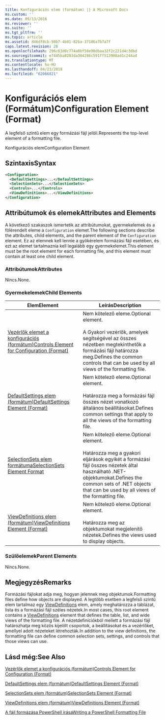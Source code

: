 ```yaml
---
title: Konfigurációs elem (formátum) |} A Microsoft Docs
ms.custom: ''
ms.date: 09/13/2016
ms.reviewer: ''
ms.suite: ''
ms.tgt_pltfrm: ''
ms.topic: article
ms.assetid: d46df0cb-50b7-4b81-82ba-37186a7b7a7f
caps.latest.revision: 28
ms.openlocfilehash: 296c63d0c774a0bf56e90dbaa32f2c221d4c3dbd
ms.sourcegitcommit: e7445ba8203da304286c591ff513900ad1c244a4
ms.translationtype: MT
ms.contentlocale: hu-HU
ms.lasthandoff: 04/23/2019
ms.locfileid: "62066821"
---
```

# <a name="configuration-element-format"></a><span data-ttu-id="74f87-102">Konfigurációs elem (Formátum)</span><span class="sxs-lookup"><span data-stu-id="74f87-102">Configuration Element (Format)</span></span>

<span data-ttu-id="74f87-103">A legfelső szintű elem egy formázási fájl jelöli.</span><span class="sxs-lookup"><span data-stu-id="74f87-103">Represents the top-level element of a formatting file.</span></span>

<span data-ttu-id="74f87-104">Konfigurációs elem</span><span class="sxs-lookup"><span data-stu-id="74f87-104">Configuration Element</span></span>

## <a name="syntax"></a><span data-ttu-id="74f87-105">Szintaxis</span><span class="sxs-lookup"><span data-stu-id="74f87-105">Syntax</span></span>

```xml
<Configuration>
  <DefaultSettings>...</DefaultSettings>
  <SelectionSets>...</SelectionSets>
  <Controls>...</Controls>
  <ViewDefinitions>...</ViewDefinitions>
</Configuration>

```

## <a name="attributes-and-elements"></a><span data-ttu-id="74f87-106">Attribútumok és elemek</span><span class="sxs-lookup"><span data-stu-id="74f87-106">Attributes and Elements</span></span>

<span data-ttu-id="74f87-107">A következő szakaszok ismertetik az attribútumokat, gyermekelemek és a fölérendelt eleme a `Configuration` elemet.</span><span class="sxs-lookup"><span data-stu-id="74f87-107">The following sections describe the attributes, child elements, and the parent element of the `Configuration` element.</span></span> <span data-ttu-id="74f87-108">Ez az elemnek kell lennie a gyökérelem formázási fájl esetében, és ezt az elemet tartalmaznia kell legalább egy gyermekelemet.</span><span class="sxs-lookup"><span data-stu-id="74f87-108">This element must be the root element for each formatting file, and this element must contain at least one child element.</span></span>

### <a name="attributes"></a><span data-ttu-id="74f87-109">Attribútumok</span><span class="sxs-lookup"><span data-stu-id="74f87-109">Attributes</span></span>

<span data-ttu-id="74f87-110">Nincs.</span><span class="sxs-lookup"><span data-stu-id="74f87-110">None.</span></span>

### <a name="child-elements"></a><span data-ttu-id="74f87-111">Gyermekelemek</span><span class="sxs-lookup"><span data-stu-id="74f87-111">Child Elements</span></span>

|<span data-ttu-id="74f87-112">Elem</span><span class="sxs-lookup"><span data-stu-id="74f87-112">Element</span></span>|<span data-ttu-id="74f87-113">Leírás</span><span class="sxs-lookup"><span data-stu-id="74f87-113">Description</span></span>|
|-------------|-----------------|
|[<span data-ttu-id="74f87-114">Vezérlők elemet a konfigurációs (formátum)</span><span class="sxs-lookup"><span data-stu-id="74f87-114">Controls Element for Configuration (Format)</span></span>](./controls-element-for-configuration-format.md)|<span data-ttu-id="74f87-115">Nem kötelező eleme.</span><span class="sxs-lookup"><span data-stu-id="74f87-115">Optional element.</span></span><br /><br /> <span data-ttu-id="74f87-116">A Gyakori vezérlők, amelyek segítségével az összes nézetben megtekinthetők a formázási fájl határozza meg.</span><span class="sxs-lookup"><span data-stu-id="74f87-116">Defines the common controls that can be used by all views of the formatting file.</span></span>|
|[<span data-ttu-id="74f87-117">DefaultSettings elem (formátum)</span><span class="sxs-lookup"><span data-stu-id="74f87-117">DefaultSettings Element (Format)</span></span>](./defaultsettings-element-format.md)|<span data-ttu-id="74f87-118">Nem kötelező eleme.</span><span class="sxs-lookup"><span data-stu-id="74f87-118">Optional element.</span></span><br /><br /> <span data-ttu-id="74f87-119">Határozza meg a formázási fájl összes nézet vonatkozó általános beállításokat.</span><span class="sxs-lookup"><span data-stu-id="74f87-119">Defines common settings that apply to all the views of the formatting file.</span></span>|
|[<span data-ttu-id="74f87-120">SelectionSets elem formátuma</span><span class="sxs-lookup"><span data-stu-id="74f87-120">SelectionSets Element Format</span></span>](./selectionsets-element-format.md)|<span data-ttu-id="74f87-121">Nem kötelező eleme.</span><span class="sxs-lookup"><span data-stu-id="74f87-121">Optional element.</span></span><br /><br /> <span data-ttu-id="74f87-122">Határozza meg a gyakori eljárások egyikét a formázási fájl összes nézetek által használható .NET-objektumokat.</span><span class="sxs-lookup"><span data-stu-id="74f87-122">Defines the common sets of .NET objects that can be used by all views of the formatting file.</span></span>|
|[<span data-ttu-id="74f87-123">ViewDefinitions elem (formátum)</span><span class="sxs-lookup"><span data-stu-id="74f87-123">ViewDefinitions Element (Format)</span></span>](./viewdefinitions-element-format.md)|<span data-ttu-id="74f87-124">Nem kötelező eleme.</span><span class="sxs-lookup"><span data-stu-id="74f87-124">Optional element.</span></span><br /><br /> <span data-ttu-id="74f87-125">Határozza meg az objektumokat megjelenítő nézetek.</span><span class="sxs-lookup"><span data-stu-id="74f87-125">Defines the views used to display objects.</span></span>|

### <a name="parent-elements"></a><span data-ttu-id="74f87-126">Szülőelemek</span><span class="sxs-lookup"><span data-stu-id="74f87-126">Parent Elements</span></span>

<span data-ttu-id="74f87-127">Nincs.</span><span class="sxs-lookup"><span data-stu-id="74f87-127">None.</span></span>

## <a name="remarks"></a><span data-ttu-id="74f87-128">Megjegyzés</span><span class="sxs-lookup"><span data-stu-id="74f87-128">Remarks</span></span>

<span data-ttu-id="74f87-129">Formázási fájlokat adja meg, hogyan jelennek meg objektumok.</span><span class="sxs-lookup"><span data-stu-id="74f87-129">Formatting files define how objects are displayed.</span></span> <span data-ttu-id="74f87-130">A legtöbb esetben a legfelső szintű elem tartalmaz egy [ViewDefinitions](./viewdefinitions-element-format.md) elem, amely meghatározza a táblázat, lista és a formázási fájl széles nézetek.</span><span class="sxs-lookup"><span data-stu-id="74f87-130">In most cases, this root element contains a [ViewDefinitions](./viewdefinitions-element-format.md) element that defines the table, list, and wide views of the formatting file.</span></span> <span data-ttu-id="74f87-131">A nézetdefiníciókból mellett a formázási fájl határozhatja meg közös kijelölt csoportok, a beállításokat és a vezérlőket, amellyel adott nézeteket létrehozták.</span><span class="sxs-lookup"><span data-stu-id="74f87-131">In addition to the view definitions, the formatting file can define common selection sets, settings, and controls that those views can use.</span></span>

## <a name="see-also"></a><span data-ttu-id="74f87-132">Lásd még:</span><span class="sxs-lookup"><span data-stu-id="74f87-132">See Also</span></span>

[<span data-ttu-id="74f87-133">Vezérlők elemet a konfigurációs (formátum)</span><span class="sxs-lookup"><span data-stu-id="74f87-133">Controls Element for Configuration (Format)</span></span>](./controls-element-for-configuration-format.md)

[<span data-ttu-id="74f87-134">DefaultSettings elem (formátum)</span><span class="sxs-lookup"><span data-stu-id="74f87-134">DefaultSettings Element (Format)</span></span>](./defaultsettings-element-format.md)

[<span data-ttu-id="74f87-135">SelectionSets elem (formátum)</span><span class="sxs-lookup"><span data-stu-id="74f87-135">SelectionSets Element (Format)</span></span>](./selectionsets-element-format.md)

[<span data-ttu-id="74f87-136">ViewDefinitions elem (formátum)</span><span class="sxs-lookup"><span data-stu-id="74f87-136">ViewDefinitions Element (Format)</span></span>](./viewdefinitions-element-format.md)

[<span data-ttu-id="74f87-137">A fájl formázása PowerShell írása</span><span class="sxs-lookup"><span data-stu-id="74f87-137">Writing a PowerShell Formatting File</span></span>](./writing-a-powershell-formatting-file.md)
